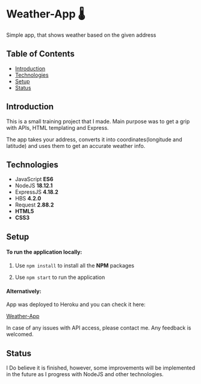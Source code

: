 # Weather-App 🌡️
Simple app, that shows weather based on the given address 
## Table of Contents
+ [Introduction](#Introduction)  
+ [Technologies](#Technologies)
+ [Setup](#Setup) 
+ [Status](#Status) 
## Introduction
 This is a small training project that I made. Main purpose was to get a grip with APIs, HTML templating and Express.
 
 The app takes your address, converts it into coordinates(longitude and latitude) and uses them to get an accurate weather info.
## Technologies
 + JavaScript **ES6**
 + NodeJS **18.12.1**
 + ExpressJS **4.18.2**
 + HBS **4.2.0**
 + Request **2.88.2**
 + **HTML5**
 + **CSS3**
 
## Setup
 #### To run the application locally:
 
 1. Use ```npm install``` to install all the **NPM** packages
 
 2. Use ```npm start``` to run the application
 
 #### Alternatively:
 
 App was deployed to Heroku and you can check it here:
 
[Weather-App]( https://stserb-weather-application.herokuapp.com/)

In case of any issues with API access, please contact me. Any feedback is welcomed.

## Status

I Do believe it is finished, however, some improvements will be implemented in the future as I progress with NodeJS and other technologies.
